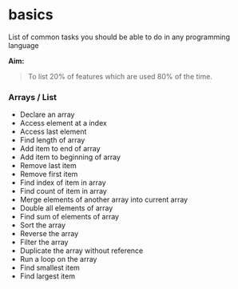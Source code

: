 # basics
List of common tasks you should be able to do in any programming language


**Aim:** 
> To list 20% of features which are used 80% of the time.


### Arrays / List
- Declare an array
- Access element at a index
- Access last element
- Find length of array
- Add item to end of array
- Add item to beginning of array
- Remove last item
- Remove first item
- Find index of item in array
- Find count of item in array
- Merge elements of another array into current array
- Double all elements of array
- Find sum of elements of array
- Sort the array
- Reverse the array
- Filter the array
- Duplicate the array without reference
- Run a loop on the array
- Find smallest item
- Find largest item
